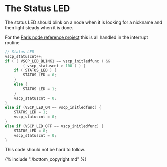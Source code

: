# The Status LED

The status LED should blink on a node when it is looking for a nickname and then light steady when it is done.

For the [Paris node reference project](https://www.grodansparadis.com/paris/manual/doku.php?id=start) this is all handled in the interrupt routine

```cpp
// Status LED
vscp_statuscnt++;
if ( ( VSCP_LED_BLINK1 == vscp_initledfunc ) &&
        ( vscp_statuscnt > 100 ) ) {
    if ( STATUS_LED ) {
        STATUS_LED = 0;
    }
    else {
        STATUS_LED = 1;
    }
    vscp_statuscnt = 0;
}
else if (VSCP_LED_ON == vscp_initledfunc) {
    STATUS_LED = 1;
    vscp_statuscnt = 0;
}
else if (VSCP_LED_OFF == vscp_initledfunc) {
    STATUS_LED = 0;
    vscp_statuscnt = 0;
}
```

This code should not be hard to follow. 

{% include "./bottom_copyright.md" %}

